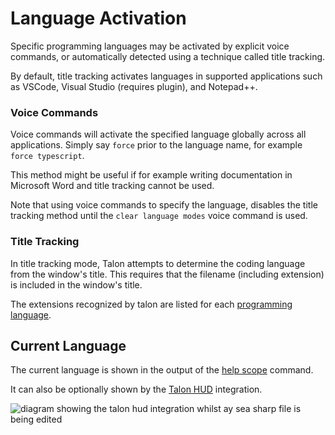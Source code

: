 # Language Activation

Specific programming languages may be activated by explicit voice commands, or automatically detected using a technique called title tracking.

By default, title tracking activates languages in supported applications such as VSCode, Visual Studio (requires plugin), and Notepad++.

### Voice Commands

Voice commands will activate the specified language globally across all applications. Simply say `force` prior to the language name, for example
`force typescript`.

This method might be useful if for example writing documentation in Microsoft Word and title tracking cannot be used.

Note that using voice commands to specify the language, disables the title tracking method until the `clear language modes` voice command is used.

### Title Tracking

In title tracking mode, Talon attempts to determine the coding language from the window's title. This requires that the filename (including extension)
is included in the window's title.

The extensions recognized by talon are listed for each [programming language](programming-languages.md).

## Current Language

The current language is shown in the output of the [help scope](/docs/Help/help-commands.md#help-scope) command.

It can also be optionally shown by the [Talon HUD](/docs/Integrations/user-interface.md#talon-hud-heads-up-display) integration.

<img src="/img/talon_hud_cs.png/"
     alt="diagram showing the talon hud integration whilst ay sea sharp file is being edited"
 />
